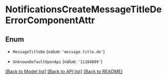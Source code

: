 # NotificationsCreateMessageTitleDeErrorComponentAttr


## Enum

* `MessageTitleDe` (value: `'message.title.de'`)

* `UnknownDefaultOpenApi` (value: `'11184809'`)

[[Back to Model list]](../README.md#documentation-for-models) [[Back to API list]](../README.md#documentation-for-api-endpoints) [[Back to README]](../README.md)
